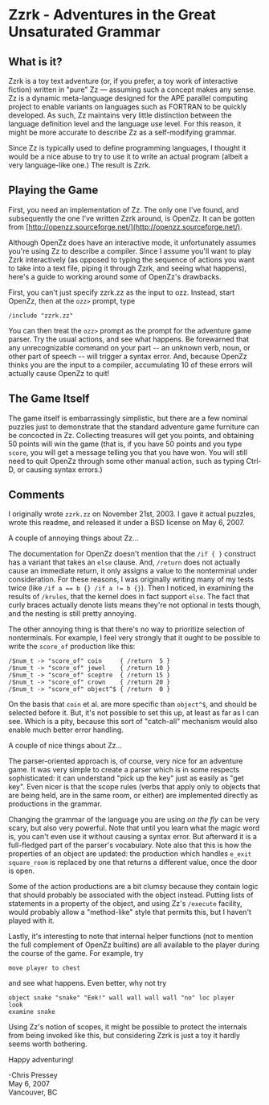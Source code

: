 Zzrk - Adventures in the Great Unsaturated Grammar
==================================================

What is it?
-----------

Zzrk is a toy text adventure (or, if you prefer, a toy work of interactive
fiction) written in "pure" Zz — assuming such a concept makes any sense.
Zz is a dynamic meta-language designed for the APE parallel computing
project to enable variants on languages such as FORTRAN to be quickly
developed.  As such, Zz maintains very little distinction between the
language definition level and the language use level.  For this reason, it
might be more accurate to describe Zz as a self-modifying grammar.

Since Zz is typically used to define programming languages, I thought it
would be a nice abuse to try to use it to write an actual program (albeit
a very language-like one.)  The result is Zzrk.


Playing the Game
----------------

First, you need an implementation of Zz.  The only one I've found, and
subsequently the one I've written Zzrk around, is OpenZz.  It can be
gotten from [http://openzz.sourceforge.net/](http://openzz.sourceforge.net/).

Although OpenZz does have an interactive mode, it unfortunately assumes
you're using Zz to describe a compiler.  Since I assume you'll want to
play Zzrk interactively (as opposed to typing the sequence of actions you
want to take into a text file, piping it through Zzrk, and seeing what
happens), here's a guide to working around some of OpenZz's drawbacks.

First, you can't just specify zzrk.zz as the input to ozz.  Instead,
start OpenZz, then at the `ozz>` prompt, type

    /include "zzrk.zz"

You can then treat the `ozz>` prompt as the prompt for the adventure
game parser.  Try the usual actions, and see what happens.  Be forewarned
that any unrecognizable command on your part -- an unknown verb, noun, or
other part of speech -- will trigger a syntax error.  And, because OpenZz
thinks you are the input to a compiler, accumulating 10 of these errors
will actually cause OpenZz to quit!


The Game Itself
---------------

The game itself is embarrassingly simplistic, but there are a few nominal
puzzles just to demonstrate that the standard adventure game furniture can
be concocted in Zz.  Collecting treasures will get you points, and
obtaining 50 points will win the game (that is, if you have 50 points and
you type `score`, you will get a message telling you that you have won.
You will still need to quit OpenZz through some other manual action, such
as typing Ctrl-D, or causing syntax errors.)


Comments
--------

I originally wrote `zzrk.zz` on November 21st, 2003.  I gave it actual
puzzles, wrote this readme, and released it under a BSD license on
May 6, 2007.

A couple of annoying things about Zz...

The documentation for OpenZz doesn't mention that the `/if { }` construct
has a variant that takes an `else` clause.  And, `/return` does not actually
cause an immediate return, it only assigns a value to the nonterminal
under consideration.  For these reasons, I was originally writing many of
my tests twice (like `/if a == b {} /if a != b {}`).  Then I noticed, in
examining the results of `/krules`, that the kernel does in fact support
`else`.  The fact that curly braces actually denote lists means they're not
optional in tests though, and the nesting is still pretty annoying.

The other annoying thing is that there's no way to prioritize selection
of nonterminals.  For example, I feel very strongly that it ought to be
possible to write the `score_of` production like this:

    /$num_t -> "score_of" coin     { /return  5 }
    /$num_t -> "score_of" jewel    { /return 10 }
    /$num_t -> "score_of" sceptre  { /return 15 }
    /$num_t -> "score_of" crown    { /return 20 }
    /$num_t -> "score_of" object^$ { /return  0 }

On the basis that `coin` et al. are more specific than `object^$`, and should
be selected before it.  But, it's not possible to set this up, at least as
far as I can see.  Which is a pity, because this sort of "catch-all"
mechanism would also enable much better error handling.

A couple of nice things about Zz...

The parser-oriented approach is, of course, very nice for an adventure
game.  It was very simple to create a parser which is in some respects
sophisticated: it can understand "pick up the key" just as easily as
"get key".  Even nicer is that the scope rules (verbs that apply only
to objects that are being held, are in the same room, or either) are
implemented directly as productions in the grammar.

Changing the grammar of the language you are using *on the fly* can be
very scary, but also very powerful.  Note that until you learn what the
magic word is, you can't even use it without causing a syntax error.
But afterward it is a full-fledged part of the parser's vocabulary.
Note also that this is how the properties of an object are updated:
the production which handles `e_exit square_room` is replaced by one
that returns a different value, once the door is open.

Some of the action productions are a bit clumsy because they contain
logic that should probably be associated with the object instead.
Putting lists of statements in a property of the object, and using
Zz's `/execute` facility, would probably allow a "method-like" style
that permits this, but I haven't played with it.

Lastly, it's interesting to note that internal helper functions (not
to mention the full complement of OpenZz builtins) are all available to
the player during the course of the game.  For example, try

    move player to chest

and see what happens.  Even better, why not try

    object snake "snake" "Eek!" wall wall wall wall "no" loc player
    look
    examine snake

Using Zz's notion of scopes, it might be possible to protect the
internals from being invoked like this, but considering Zzrk is just a
toy it hardly seems worth bothering.

Happy adventuring!

-Chris Pressey  
May 6, 2007  
Vancouver, BC
